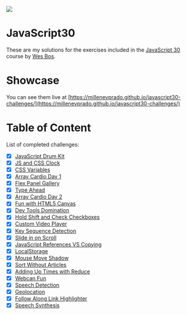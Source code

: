 ﻿![](https://javascript30.com/images/JS3-social-share.png)

# JavaScript30

These are my solutions for the exercises included in the [JavaScript 30](https://JavaScript30.com) course by [Wes Bos](https://wesbos.com/).

# Showcase

You can see them live at [https://millenevprado.github.io/javascript30-challenges/](https://millenevprado.github.io/javascript30-challenges/)

# Table of Content

List of completed challenges:

- [x] [JavaScript Drum Kit](https://github.com/millenevprado/javascript30-challenges/tree/master/JavaScript-Drum-Kit)
- [x] [JS and CSS Clock](https://github.com/millenevprado/javascript30-challenges/tree/master/JS-and-CSS-Clock)
- [x] [CSS Variables](https://github.com/millenevprado/javascript30-challenges/tree/master/CSS-Variables)
- [x] [Array Cardio Day 1](https://github.com/millenevprado/javascript30-challenges/tree/master/Array-Cardio-Day-1)
- [x] [Flex Panel Gallery](https://github.com/millenevprado/javascript30-challenges/tree/master/Flex-Panel-Gallery)
- [x] [Type Ahead](https://github.com/millenevprado/javascript30-challenges/tree/master/Type-Ahead)
- [x] [Array Cardio Day 2](https://github.com/millenevprado/javascript30-challenges/tree/master/Array-Cardio-Day-2)
- [x] [Fun with HTML5 Canvas](https://github.com/millenevprado/javascript30-challenges/tree/master/Fun-with-HTML5-Canvas)
- [x] [Dev Tools Domination](https://github.com/millenevprado/javascript30-challenges/tree/master/Dev-Tools-Domination)
- [x] [Hold Shift and Check Checkboxes](https://github.com/millenevprado/javascript30-challenges/tree/master/Hold-Shift-and-Check-Checkboxes)
- [x] [Custom Video Player](https://github.com/millenevprado/javascript30-challenges/tree/master/Custom-Video-Player)
- [x] [Key Sequence Detection](https://github.com/millenevprado/javascript30-challenges/tree/master/Key-Sequence-Detection)
- [x] [Slide in on Scroll](https://github.com/millenevprado/javascript30-challenges/tree/master/Slide-in-on-Scroll)
- [x] [JavaScript References VS Copying](https://github.com/millenevprado/javascript30-challenges/tree/master/JavaScript-References-VS-Copying)
- [x] [LocalStorage](https://github.com/millenevprado/javascript30-challenges/tree/master/LocalStorage)
- [x] [Mouse Move Shadow](https://github.com/millenevprado/javascript30-challenges/tree/master/Mouse-Move-Shadow)
- [x] [Sort Without Articles](https://github.com/millenevprado/javascript30-challenges/tree/master/Sort-Without-Articles)
- [x] [Adding Up Times with Reduce](https://github.com/millenevprado/javascript30-challenges/tree/master/Adding-Up-Times-with-Reduce)
- [x] [Webcan Fun](https://github.com/millenevprado/javascript30-challenges/tree/master/Webcam-Fun)
- [x] [Speech Detection](https://github.com/millenevprado/javascript30-challenges/tree/master/Speech-Detection)
- [x] [Geolocation](https://github.com/millenevprado/javascript30-challenges/tree/master/Geolocation)
- [x] [Follow Along Link Highlighter](https://github.com/millenevprado/javascript30-challenges/tree/master/Follow-Along-Link-Highlighter)
- [x] [Speech Synthesis](https://github.com/millenevprado/javascript30-challenges/tree/master/Speech-Synthesis)
